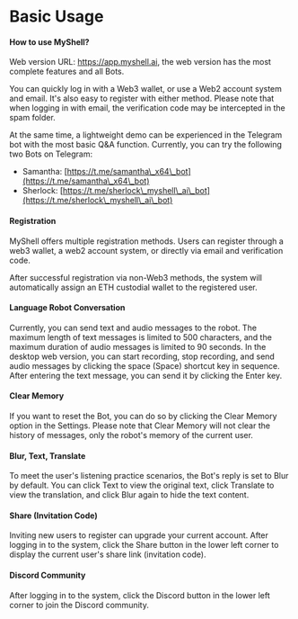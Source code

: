 # Basic Usage

#### How to use MyShell?

Web version URL: https://app.myshell.ai, the web version has the most complete features and all Bots.

You can quickly log in with a Web3 wallet, or use a Web2 account system and email. It's also easy to register with either method. Please note that when logging in with email, the verification code may be intercepted in the spam folder.

At the same time, a lightweight demo can be experienced in the Telegram bot with the most basic Q&A function. Currently, you can try the following two Bots on Telegram:

* Samantha: [https://t.me/samantha\_x64\_bot](https://t.me/samantha\_x64\_bot)
* Sherlock: [https://t.me/sherlock\_myshell\_ai\_bot](https://t.me/sherlock\_myshell\_ai\_bot)

#### Registration

MyShell offers multiple registration methods. Users can register through a web3 wallet, a web2 account system, or directly via email and verification code.

After successful registration via non-Web3 methods, the system will automatically assign an ETH custodial wallet to the registered user.

#### Language Robot Conversation

Currently, you can send text and audio messages to the robot. The maximum length of text messages is limited to 500 characters, and the maximum duration of audio messages is limited to 90 seconds. In the desktop web version, you can start recording, stop recording, and send audio messages by clicking the space (Space) shortcut key in sequence. After entering the text message, you can send it by clicking the Enter key.

#### Clear Memory

If you want to reset the Bot, you can do so by clicking the Clear Memory option in the Settings. Please note that Clear Memory will not clear the history of messages, only the robot's memory of the current user.

#### Blur, Text, Translate

To meet the user's listening practice scenarios, the Bot's reply is set to Blur by default. You can click Text to view the original text, click Translate to view the translation, and click Blur again to hide the text content.

#### Share (Invitation Code)

Inviting new users to register can upgrade your current account. After logging in to the system, click the Share button in the lower left corner to display the current user's share link (invitation code).

#### Discord Community

After logging in to the system, click the Discord button in the lower left corner to join the Discord community.